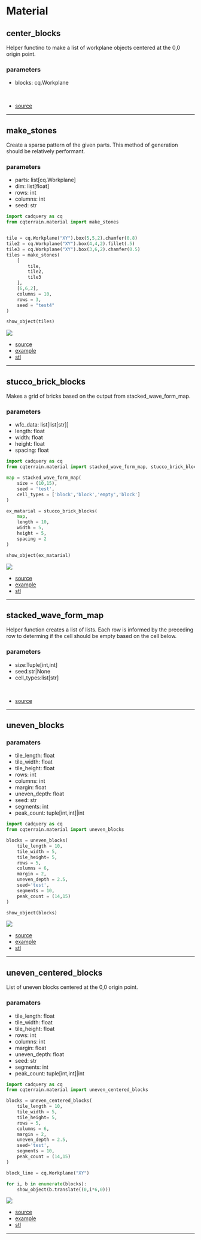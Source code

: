 # Material

## center_blocks
Helper functino to make a list of workplane objects centered at the 0,0 origin point.

### parameters
* blocks: cq.Workplane

<br />

* [source](../src/cqterrain/material/center_blocks.py)

---

## make_stones

Create a sparse pattern of the given parts. 
This method of generation should be relatively performant.

### parameters
* parts: list[cq.Workplane]
* dim: list[float]
* rows: int
* columns: int
* seed: str

``` python
import cadquery as cq
from cqterrain.material import make_stones


tile = cq.Workplane("XY").box(5,5,2).chamfer(0.8)
tile2 = cq.Workplane("XY").box(4,4,2).fillet(.5)
tile3 = cq.Workplane("XY").box(3,6,2).chamfer(0.5)
tiles = make_stones(
    [
        tile, 
        tile2, 
        tile3
    ], 
    [6,6,2], 
    columns = 10, 
    rows = 3,
    seed = "test4"
)

show_object(tiles)
```

![](image/stone/01.png)

* [source](../src/cqterrain/material/make_stones.py)
* [example](../example/material/stones.py)
* [stl](../stl/material_stones.stl)

---

## stucco_brick_blocks
Makes a grid of bricks based on the output from stacked_wave_form_map.

### parameters
* wfc_data: list[list[str]] 
* length: float
* width: float 
* height: float
* spacing: float

``` python
import cadquery as cq
from cqterrain.material import stacked_wave_form_map, stucco_brick_blocks

map = stacked_wave_form_map(
    size = (10,15),
    seed = 'test',
    cell_types = ['block','block','empty','block']
)

ex_matarial = stucco_brick_blocks(
    map,
    length = 10, 
    width = 5, 
    height = 5,
    spacing = 2
)

show_object(ex_matarial)
```

![](image/material/04.png)

* [source](../src/cqterrain/material/stucco_brick_blocks.py)
* [example](../example/material/stucco_brick_blocks.py)
* [stl](../stl/material_stucco_brick_blocks.stl)

---

## stacked_wave_form_map
Helper function creates a list of lists. Each row is informed by the preceding row to determing if the cell should be empty based on the cell below.

### parameters
* size:Tuple[int,int]
* seed:str|None
* cell_types:list[str]

<br />

* [source](../src/cqterrain/material/stacked_wave_form_map.py)

---

## uneven_blocks

### paramaters
* tile_length: float 
* tile_width: float 
* tile_height: float 
* rows: int 
* columns: int 
* margin: float
* uneven_depth: float
* seed: str
* segments: int
* peak_count: tuple[int,int]|int

``` python
import cadquery as cq
from cqterrain.material import uneven_blocks

blocks = uneven_blocks(
    tile_length = 10, 
    tile_width = 5, 
    tile_height= 5, 
    rows = 5, 
    columns = 6, 
    margin = 2,
    uneven_depth = 2.5,
    seed='test',
    segments = 10,
    peak_count = (14,15)
)

show_object(blocks)
```

![](image/material/02.png)


* [source](../src/cqterrain/material/uneven_blocks.py)
* [example](../example/material/uneven_blocks.py)
* [stl](../stl/material_uneven_blocks.stl)

----

## uneven_centered_blocks

List of uneven blocks centered at the 0,0 origin point.

### paramaters
* tile_length: float 
* tile_width: float 
* tile_height: float 
* rows: int 
* columns: int 
* margin: float
* uneven_depth: float
* seed: str
* segments: int
* peak_count: tuple[int,int]|int

``` python
import cadquery as cq
from cqterrain.material import uneven_centered_blocks

blocks = uneven_centered_blocks(
    tile_length = 10, 
    tile_width = 5, 
    tile_height= 5, 
    rows = 5, 
    columns = 6, 
    margin = 2,
    uneven_depth = 2.5,
    seed='test',
    segments = 10,
    peak_count = (14,15)
)

block_line = cq.Workplane("XY")

for i, b in enumerate(blocks):
    show_object(b.translate((0,i*6,0)))
```

![](image/material/03.png)


* [source](../src/cqterrain/material/uneven_centered_blocks.py)
* [example](../example/material/uneven_centered_blocks.py)
* [stl](../stl/material_centered_uneven_blocks.stl)

---

